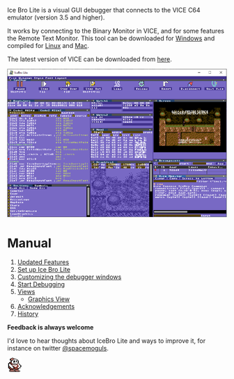 Ice Bro Lite is a visual GUI debugger that connects to the VICE C64 emulator (version 3.5 and higher).

It works by connecting to the Binary Monitor in VICE, and for some features the Remote Text Monitor. This tool can be downloaded for [Windows](https://github.com/Sakrac/IceBroLite/releases) and compiled for [Linux](../linux.MD) and [Mac](../mac.MD).

The latest version of VICE can be downloaded from [here](https://vice-emu.sourceforge.io/index.html#download).

![IceBro Lite Window](img/IceBroLite_Timy.png)

# Manual
1. [Updated Features](updates.MD)
2. [Set up Ice Bro Lite](setup.md)
3. [Customizing the debugger windows](customize.MD)
4. [Start Debugging](start.MD)
5. [Views](views.MD)
   * [Graphics View](view_gfx.MD)
6. [Acknowledgements](acknowledgements.MD)
7. [History](history.MD)

**Feedback is always welcome**

I'd love to hear thoughts about IceBro Lite and ways to improve it, for instance on twitter [@spacemoguls](https://twitter.com/spacemoguls).

![Snow Bro](img/IceBroLite.png)

